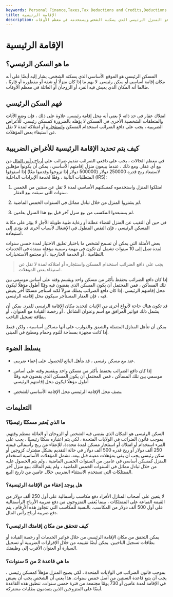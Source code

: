 ```yaml
---
keywords: Personal Finance,Taxes,Tax Deductions and Credits,Deductions and Credits
title: الإقامة الرئيسية
description: المسكن الرئيسي هو المنزل الرئيسي الذي يسكنه الشخص ويستخدمه في معظم الأوقات.
---
```


# الإقامة الرئيسية
## ما هو السكن الرئيسي؟

المسكن الرئيسي هو الموقع الأساسي الذي يسكنه الشخص. يشار إليه أيضًا على أنه مكان إقامة أساسي أو سكن رئيسي. لا يهم ما إذا كان منزلًا أو شقة أو مقطورة أو قاربًا ، طالما أنه المكان الذي يعيش فيه الفرد أو الزوجان أو العائلة في معظم الأوقات.

## فهم السكن الرئيسي

امتلاك عقار في حد ذاته لا يعني أنه محل إقامة رئيسي. علاوة على ذلك ، فإن وضع الأثاث والمتعلقات الشخصية الأخرى في المسكن لا يؤهله بالضرورة كمسكن رئيسي. للأغراض الضريبية ، يجب على دافع الضرائب استخدام المسكن [واستئجاره](/lease) أو امتلاكه لمدة لا تقل عن استيفاء بعض المؤهلات.

## كيف يتم تحديد الإقامة الرئيسية للأغراض الضريبية

في معظم الحالات ، يجب على دافعي الضرائب تقديم ضرائب على [أرباح رأس المال](/capitalgain) من بيع أي عقار. ومع ذلك ، عندما يبيعون منزل إقامتهم الأساسي ، يمكن أن يكونوا مؤهلين لاستبعاد ربح قدره 250000 دولار (500000 دولار إذا تزوجوا وقدموا معًا) إذا استوفوا المتطلبات التالية ، وفقًا لخدمة الإيرادات الداخلية (IRS):

1. امتلكوا المنزل واستخدموه كمسكنهم الأساسي لمدة لا تقل عن سنتين من الخمس سنوات التي سبقت بيع العقار.

1. لم يشتروا المنزل من خلال تبادل مماثل في السنوات الخمس الماضية.

1. لم يستبعدوا المكسب من بيع منزل آخر قبل بيع هذا المنزل بعامين.

في حين أن التغيب عن المنزل لقضاء عطلة أو رعاية طبية طويلة الأجل لا يؤثر على مكانة المسكن الرئيسي ، فإن النقص المطول في الإشغال لأسباب أخرى قد يؤدي إلى استبعاده.

بعض الأمثلة التي يمكن أن تسمح لشخص ما باختيار تعليق الاختبار لمدة خمس سنوات لمدة تصل إلى 10 سنوات تشمل أن تكون في مهمة رسمية مؤهلة ممتدة في الخدمات النظامية ، أو الخدمة الخارجية ، أو مجتمع الاستخبارات.

> يجب على دافع الضرائب استخدام المسكن واستئجاره أو امتلاكه لمدة لا تقل عن استيفاء بعض المؤهلات.

>

إذا كان دافع الضرائب يحتفظ بأكثر من مسكن واحد ويقسم وقته على أساس موسمي بين تلك المساكن ، فمن المحتمل أن يكون المسكن الذي يقضون فيه وقتًا أطول مؤهلًا ليكون محل إقامتهم الرئيسي. إذا كان دافع الضرائب يمتلك منزلاً لكنه استأجر مسكنًا آخر يعيش فيه ، فإن العقار المستأجر سيكون محل إقامته الرئيسي.

قد تكون هناك حاجة لأنواع أخرى من الإثبات لتحديد مكان الإقامة الرئيسي للفرد. يمكن أن يشمل ذلك فواتير المرافق مع اسم وعنوان الشاغل ، أو رخصة القيادة مع العنوان ، أو بطاقة تسجيل الناخب.

يمكن أن تتأهل المنازل المتنقلة والشقق والقوارب على أنها مساكن أساسية ، ولكن فقط إذا كانت مجهزة بمساحة للنوم وحمام ومطبخ في المبنى.

## يسلط الضوء

- عند بيع مسكن رئيسي ، قد يتأهل البائع للحصول على إعفاء ضريبي.

- إذا كان دافع الضرائب يحتفظ بأكثر من مسكن واحد ويقسم وقته على أساس موسمي بين تلك المساكن ، فمن المحتمل أن يكون المسكن الذي يقضون فيه وقتًا أطول مؤهلًا ليكون محل إقامتهم الرئيسي

- يصف محل الإقامة الرئيسي محل الإقامة الأساسي للشخص.

## التعليمات

### ما الذي يُعتبر مسكنًا رئيسيًا؟

السكن الرئيسي هو المكان الذي يقضي فيه الشخص أو الزوجان أو العائلة معظم وقتهم. بموجب قانون الضرائب في الولايات المتحدة ، لكي يتم اعتباره سكنًا رئيسيًا ، يجب على المرء استخدام أو امتلاك أو استئجار مسكن لمدة محددة. للإعفاء من ربح رأسمالي قيمته 250 ألف دولار أو ربح قدره 500 ألف دولار في حالة التقديم بشكل مشترك كزوجين أو سكن رئيسي يجب أن يفي بمؤهلات معينة قبل بيعه. تشمل المؤهلات الأساسية استخدام المنزل كمسكن أساسي في عامين من السنوات الخمس الماضية ، ولم يتم الحصول عليه من خلال تبادل مماثل في السنوات الخمس الماضية ، ولم يقم المالك ببيع منزل آخر الممتلكات التي تستخدم الاستثناء الضريبي خلال عامين من تاريخ البيع.

### هل يوجد إعفاء من الإقامة الرئيسية؟

لا يتعين على أصحاب المنازل الأفراد دفع مكاسب رأسمالية على أول 250 ألف دولار من القيمة المباعة على الممتلكات ، بينما يُعفى المتزوجون من دفع ضريبة الأرباح الرأسمالية على أول 500 ألف دولار من المكاسب. بالنسبة للمكاسب التي تتجاوز هذه الأرقام ، يتم دفع ضريبة أرباح رأس المال.

### كيف تتحقق من مكان إقامتك الرئيسي؟

يمكن التحقق من مكان الإقامة الرئيسي من خلال فواتير الخدمات أو رخصة القيادة أو بطاقات تسجيل الناخبين. يمكن أيضًا تقييمه من خلال الإقرارات الضريبية أو تسجيل السيارة أو العنوان الأقرب إلى وظيفتك.

### ما هي قاعدة 2 من 5 سنوات؟

بموجب قانون الضرائب في الولايات المتحدة ، لكي يصبح المنزل مؤهلاً كمسكن رئيسي ، يجب أن يتبع قاعدة السنتين من أصل خمس سنوات. هذا يعني أن الشخص يجب أن يعيش في الإقامة لمدة عامين أو 730 يومًا مجتمعة من فترة خمس سنوات. تنطبق هذه القاعدة أيضًا على المتزوجين الذين يتقدمون بطلبات مشتركة.

